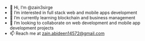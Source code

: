 - 👋 Hi, I’m @zain3sirge
- 👀 I’m interested in full stack web and mobile apps development
- 🌱 I’m currently learning blockchain and business management
- 💞️ I’m looking to collaborate on web development and mobile app development projects
- 📫 Reach me at zain.abideen14572@gmail.com

<!---
zain3sirge/zain3sirge is a ✨ special ✨ repository because its `README.md` (this file) appears on your GitHub profile.
You can click the Preview link to take a look at your changes.
--->
